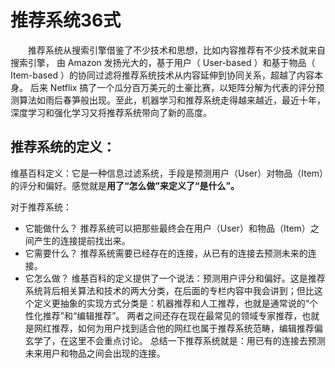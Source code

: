 # 推荐系统36式

&emsp;&emsp;推荐系统从搜索引擎借鉴了不少技术和思想，比如内容推荐有不少技术就来自搜索引擎， 由 Amazon 发扬光大的，基于用户（ User-based ）和基于物品（ Item-based ）的协同过滤将推荐系统技术从内容延伸到协同关系，超越了内容本身。
后来 Netflix 搞了一个瓜分百万美元的土豪比赛，以矩阵分解为代表的评分预测算法如雨后春笋般出现。至此，机器学习和推荐系统走得越来越近，最近十年，深度学习和强化学习又将推荐系统带向了新的高度。

## 推荐系统的定义：
维基百科定义：它是一种信息过滤系统，手段是预测用户（User）对物品（Item）的评分和偏好。感觉就是**用了“怎么做”来定义了“是什么”。**

对于推荐系统：
- 它能做什么？
    推荐系统可以把那些最终会在用户（User）和物品（Item）之间产生的连接提前找出来。
- 它需要什么？
    推荐系统需要已经存在的连接，从已有的连接去预测未来的连接。
- 它怎么做？
    维基百科的定义提供了一个说法：预测用户评分和偏好。这是推荐系统背后相关算法和技术的两大分类，在后面的专栏内容中我会讲到；但比这个定义更抽象的实现方式分类是：机器推荐和人工推荐，也就是通常说的“个性化推荐”和“编辑推荐”。
两者之间还存在现在最常见的领域专家推荐，也就是网红推荐，如何为用户找到适合他的网红也属于推荐系统范畴，编辑推荐偏玄学了，在这里不会重点讨论。
总结一下推荐系统就是：用已有的连接去预测未来用户和物品之间会出现的连接。
